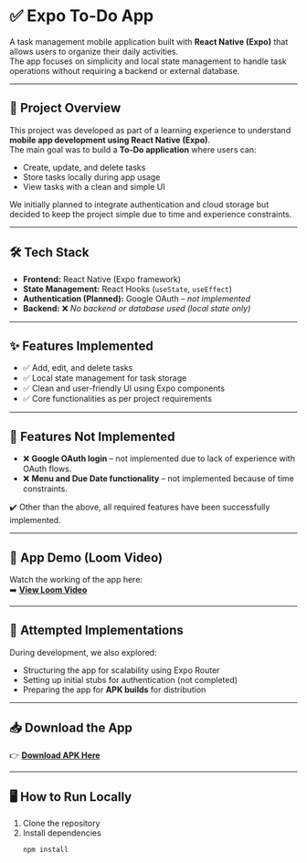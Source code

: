 # ✅ Expo To-Do App

A task management mobile application built with **React Native (Expo)** that allows users to organize their daily activities.  
The app focuses on simplicity and local state management to handle task operations without requiring a backend or external database.

---

## 📌 Project Overview
This project was developed as part of a learning experience to understand **mobile app development using React Native (Expo)**.  
The main goal was to build a **To-Do application** where users can:  
- Create, update, and delete tasks  
- Store tasks locally during app usage  
- View tasks with a clean and simple UI  

We initially planned to integrate authentication and cloud storage but decided to keep the project simple due to time and experience constraints.

---

## 🛠️ Tech Stack
- **Frontend:** React Native (Expo framework)  
- **State Management:** React Hooks (`useState`, `useEffect`)  
- **Authentication (Planned):** Google OAuth – *not implemented*  
- **Backend:** ❌ *No backend or database used (local state only)*  

---

## ✨ Features Implemented
- ✅ Add, edit, and delete tasks  
- ✅ Local state management for task storage  
- ✅ Clean and user-friendly UI using Expo components  
- ✅ Core functionalities as per project requirements  

---

## 🚧 Features Not Implemented
- ❌ **Google OAuth login** – not implemented due to lack of experience with OAuth flows.  
- ❌ **Menu and Due Date functionality** – not implemented because of time constraints.  

✔️ Other than the above, all required features have been successfully implemented.

---

## 🎥 App Demo (Loom Video)
Watch the working of the app here:  
➡️ [**View Loom Video**](https://drive.google.com/file/d/11pGFXb8dkKilCvE11t_bo6NHLE7MXjai/view?usp=drivesdk)

---

## 🚀 Attempted Implementations
During development, we also explored:  
- Structuring the app for scalability using Expo Router  
- Setting up initial stubs for authentication (not completed)  
- Preparing the app for **APK builds** for distribution  

---

## 📥 Download the App
👉 [**Download APK Here**](https://drive.google.com/file/d/1HvKsbRnzwdEmL8Fia7Jw16MUnZyp-a1f/view)

---

## 🖥️ How to Run Locally
1. Clone the repository  
2. Install dependencies  
   ```bash
   npm install

